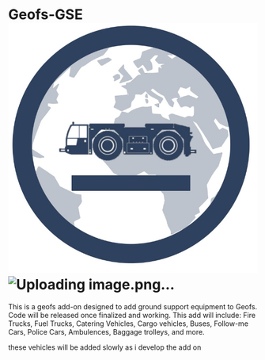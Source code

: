 # Geofs-GSE <img src="https://raw.githubusercontent.com/Vansh-Vviation/Geofs-GSE/refs/heads/main/Untitled391_20250120183047.png"/>![Uploading image.png…]()

This is a geofs add-on designed to add ground support equipment to Geofs. Code will be released once finalized and working. 
This add will include:
Fire Trucks,
Fuel Trucks,
Catering Vehicles,
Cargo vehicles,
Buses,
Follow-me Cars,
Police Cars,
Ambulences,
Baggage trolleys,
and more.

these vehicles will be added slowly as i develop the add on
